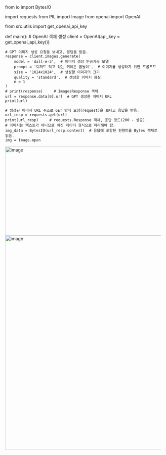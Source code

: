 from io import BytesIO

import requests
from PIL import Image
from openai import OpenAI

from src.utils import get_openai_api_key

def main():
    # OpenAI 객체 생성
    client = OpenAI(api_key = get_openai_api_key())

    # GPT 이미지 생성 요청을 보내고, 응답을 받음.
    response = client.images.generate(
        model = 'dall-e-3',  # 이미지 생성 인공지능 모델
        prompt = '디저트 먹고 있는 귀여운 곰돌이',  # 이미지를 생성하기 위한 프롬프트
        size = '1024x1024',  # 생성할 이미지의 크기
        quality = 'standard',  # 생성할 이미지 화질
        n = 1
    )
    # print(response)     # ImagesResponse 객체
    url = response.data[0].url  # GPT 생성한 이미지 URL
    print(url)

    # 생성된 이미지 URL 주소로 GET 방식 요청(request)을 보내고 응답을 받음.
    url_resp = requests.get(url)
    print(url_resp)     # requests.Response 객체, 응답 코드(200 - 성공).
    # 이미지는 텍스트가 아니므로 이진 데이터 형식으로 처리해야 함.
    img_data = BytesIO(url_resp.content)  # 응답에 포함된 컨텐트를 Bytes 객체로 읽음.
    img = Image.open




<img width="934" height="287" alt="image" src="https://github.com/user-attachments/assets/952d4231-35cc-4129-8d33-0992b2c9a268" />



<img width="676" height="694" alt="image" src="https://github.com/user-attachments/assets/9d103674-e920-4d1e-a15e-eb6ad4abd082" />
